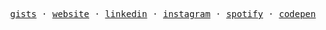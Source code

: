 <p align="center">
  <samp>
    <a href="https://gist.github.com/ruandre/">gists</a> ·
    <a href="https://ruandre.com">website</a> ·
    <a href="https://linkedin.com/in/ruandre">linkedin</a> ·
    <a href="https://instagram.com/ruandrejvr">instagram</a> ·
    <a href="https://open.spotify.com/user/12120297442">spotify</a> ·
    <a href="https://codepen.io/ruandre">codepen</a>
  </samp>
</p>
